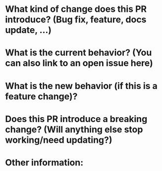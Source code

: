 # **What kind of change does this PR introduce?** (Bug fix, feature, docs update, ...)


# **What is the current behavior?** (You can also link to an open issue here)


# **What is the new behavior (if this is a feature change)?**


# **Does this PR introduce a breaking change?** (Will anything else stop working/need updating?)


# **Other information**:

